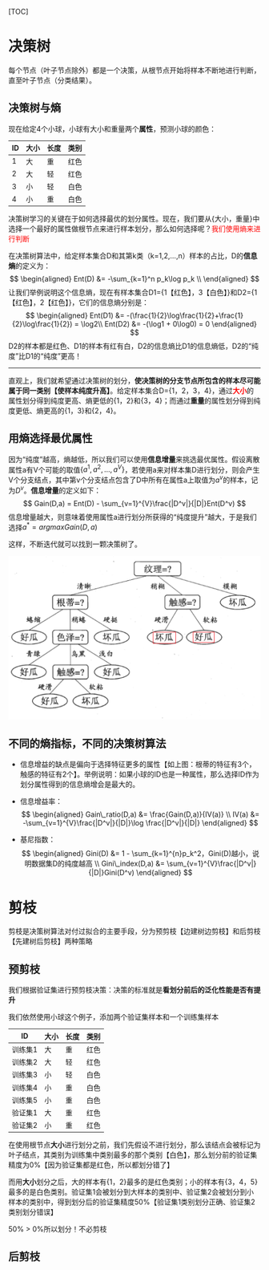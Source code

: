 [TOC]

# 决策树

每个节点（叶子节点除外）都是一个决策，从根节点开始将样本不断地进行判断，直至叶子节点（分类结果）。

## 决策树与熵

现在给定4个小球，小球有大小和重量两个**属性**，预测小球的颜色：

| ID   | 大小 | 长度 | 类别 |
| ---- | ---- | ---- | ---- |
| 1    | 大   | 重   | 红色 |
| 2    | 大   | 轻   | 红色 |
| 3    | 小   | 轻   | 白色 |
| 4    | 小   | 重   | 白色 |

决策树学习的关键在于如何选择最优的划分属性。现在，我们要从{大小，重量}中选择一个最好的属性做根节点来进行样本划分，那么如何选择呢？<span style="color:red;">我们使用熵来进行判断</span>

在决策树算法中，给定样本集合D和其第k类（k=1,2,...,n）样本的占比，D的**信息熵**的定义为：
$$
\begin{aligned}
Ent(D) &= -\sum_{k=1}^n p_k\log p_k \\
\end{aligned}
$$
让我们举例说明这个信息熵，现在有样本集合D1={1【红色】，3【白色】}和D2={1【红色】，2【红色】}，它们的信息熵分别是：
$$
\begin{aligned}
Ent(D1) &= -(\frac{1}{2}\log\frac{1}{2}+\frac{1}{2}\log\frac{1}{2}) = \log2\\
Ent(D2) &= -(\log1 + 0\log0) = 0
\end{aligned}
$$
D2的样本都是红色、D1的样本有红有白，D2的信息熵比D1的信息熵低，D2的“纯度”比D1的“纯度”更高！

------

直观上，我们就希望通过决策树的划分，**使决策树的分支节点所包含的样本尽可能属于同一类别【使样本纯度升高】**。给定样本集合D={1，2，3，4}，通过<span style="color:red;">**大小**</span>的属性划分得到纯度更高、熵更低的{1，2}和{3，4}；而通过**重量**的属性划分得到纯度更低、熵更高的{1，3}和{2，4}。

## 用熵选择最优属性

因为“纯度”越高，熵越低，所以我们可以使用**信息增量**来挑选最优属性。假设离散属性a有V个可能的取值$\left\{a^1, a^2, ..., a^V\right\}$，若使用a来对样本集D进行划分，则会产生V个分支结点，其中第v个分支结点包含了D中所有在属性a上取值为$a^v$的样本，记为$D^v$。**信息增量**的定义如下：
$$
Gain(D,a) = Ent(D) - \sum_{v=1}^{V}\frac{|D^v|}{|D|}Ent(D^v)
$$
信息增量越大，则意味着使用属性a进行划分所获得的“纯度提升”越大，于是我们选择$a^*=argmaxGain(D,a)$

这样，不断迭代就可以找到一颗决策树了。

![img](decision_tree1.png)

## 不同的熵指标，不同的决策树算法

- 信息增益的缺点是偏向于选择特征更多的属性【如上图：根蒂的特征有3个，触感的特征有2个】。举例说明：如果小球的ID也是一种属性，那么选择ID作为划分属性得到的信息熵增会是最大的。

- 信息增益率：
  $$
  \begin{aligned}
  Gain\_ratio(D,a) &= \frac{Gain(D,a)}{IV(a)} \\
  IV(a) &= -\sum_{v=1}^{V}\frac{|D^v|}{|D|}\log \frac{|D^v|}{|D|}
  \end{aligned}
  $$

- 基尼指数：
  $$
  \begin{aligned}
  Gini(D) &= 1 - \sum_{k=1}^{n}p_k^2，Gini(D)越小，说明数据集D的纯度越高 \\
  Gini\_index(D,a) &= \sum_{v=1}^{V}\frac{|D^v|}{|D|}Gini(D^v)
  \end{aligned}
  $$

# 剪枝

剪枝是决策树算法对付过拟合的主要手段，分为预剪枝【边建树边剪枝】和后剪枝【先建树后剪枝】两种策略

## 预剪枝

我们根据验证集进行预剪枝决策：决策的标准就是**看划分前后的泛化性能是否有提升**

我们依然使用小球这个例子，添加两个验证集样本和一个训练集样本

| ID      | 大小 | 长度 | 类别 |
| ------- | ---- | ---- | ---- |
| 训练集1 | 大   | 重   | 红色 |
| 训练集2 | 大   | 轻   | 红色 |
| 训练集3 | 小   | 轻   | 白色 |
| 训练集4 | 小   | 重   | 白色 |
| 训练集5 | 小   | 重   | 白色 |
| 验证集1 | 大   | 重   | 红色 |
| 验证集2 | 小   | 重   | 红色 |

在使用根节点**大小**进行划分之前，我们先假设不进行划分，那么该结点会被标记为叶子结点，其类别为训练集中类别最多的那个类别【白色】，那么划分前的验证集精度为0%【因为验证集都是红色，所以都划分错了】

而用**大小**划分之后，大的样本有{1，2}最多的是红色类别；小的样本有{3，4，5}最多的是白色类别。验证集1会被划分到大样本的类别中、验证集2会被划分到小样本的类别中，得到划分后的验证集精度50%【验证集1类别划分正确、验证集2类别划分错误】

50% > 0%所以划分！不必剪枝

## 后剪枝

